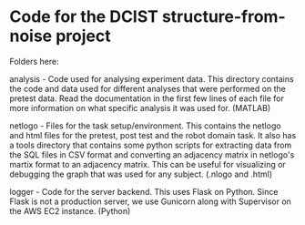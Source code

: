 # Code for the DCIST structure-from-noise project

Folders here: 

analysis - Code used for analysing experiment data. This directory contains the code and data used for different analyses that were performed on the pretest data. Read the documentation in the first few lines of each file for more information on what specific analysis it was used for. (MATLAB)

netlogo - Files for the task setup/environment. This contains the netlogo and html files for the pretest, post test and the robot domain task. It also has a tools directory that contains some python scripts for extracting data from the SQL files in CSV format and converting an adjacency matrix in netlogo's martix format to an adjacency matrix. This can be useful for visualizing or debugging the graph that was used for any subject.  (.nlogo and .html)

logger - Code for the server backend. This uses Flask on Python. Since Flask is not a production server, we use Gunicorn along with Supervisor on the AWS EC2 instance.  (Python)
